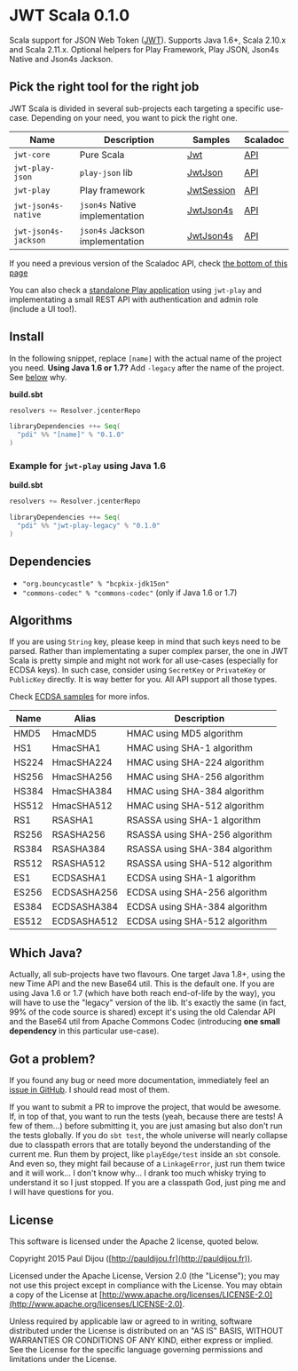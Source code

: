# JWT Scala 0.1.0

Scala support for JSON Web Token ([JWT](http://tools.ietf.org/html/draft-ietf-oauth-json-web-token)). Supports Java 1.6+, Scala 2.10.x and Scala 2.11.x. Optional helpers for Play Framework, Play JSON, Json4s Native and Json4s Jackson.

## Pick the right tool for the right job

JWT Scala is divided in several sub-projects each targeting a specific use-case. Depending on your need, you want to pick the right one.

| Name | Description | Samples | Scaladoc |
|------|-------------|---------|----------|
|`jwt-core`|Pure Scala|[Jwt](https://pauldijou.github.io/jwt-scala/samples/jwt-core)|[API](https://pauldijou.github.io/jwt-scala/api/latest/jwt-core)|
|`jwt-play-json`|`play-json` lib|[JwtJson](https://pauldijou.github.io/jwt-scala/samples/jwt-play-json)|[API](https://pauldijou.github.io/jwt-scala/api/latest/jwt-play-json)|
|`jwt-play`|Play framework|[JwtSession](https://pauldijou.github.io/jwt-scala/samples/jwt-play)|[API](https://pauldijou.github.io/jwt-scala/api/latest/jwt-play)|
|`jwt-json4s-native`|`json4s` Native implementation|[JwtJson4s](https://pauldijou.github.io/jwt-scala/samples/jwt-json4s)|[API](https://pauldijou.github.io/jwt-scala/api/latest/jwt-json4s)|
|`jwt-json4s-jackson`|`json4s` Jackson implementation|[JwtJson4s](https://pauldijou.github.io/jwt-scala/samples/jwt-json4s)|[API](https://pauldijou.github.io/jwt-scala/api/latest/jwt-json4s)|

If you need a previous version of the Scaladoc API, check [the bottom of this page](https://pauldijou.github.io/jwt-scala/api/#old-apis)

You can also check a [standalone Play application](https://github.com/pauldijou/jwt-scala/tree/master/examples/play-angular-standalone) using `jwt-play` and implementating a small REST API with authentication and admin role (include a UI too!).

## Install

In the following snippet, replace `[name]` with the actual name of the project you need. **Using Java 1.6 or 1.7?** Add `-legacy` after the name of the project. See [below](#which-java) why.

**build.sbt**

```scala
resolvers += Resolver.jcenterRepo

libraryDependencies ++= Seq(
  "pdi" %% "[name]" % "0.1.0"
)
```

### Example for `jwt-play` using Java 1.6

**build.sbt**

```scala
resolvers += Resolver.jcenterRepo

libraryDependencies ++= Seq(
  "pdi" %% "jwt-play-legacy" % "0.1.0"
)
```

## Dependencies

- `"org.bouncycastle" % "bcpkix-jdk15on"`
- `"commons-codec" % "commons-codec"` (only if Java 1.6 or 1.7)

## Algorithms

If you are using `String` key, please keep in mind that such keys need to be parsed. Rather than implementating a super complex parser, the one in JWT Scala is pretty simple and might not work for all use-cases (especially for ECDSA keys). In such case, consider using `SecretKey` or `PrivateKey` or `PublicKey` directly. It is way better for you. All API support all those types.

Check [ECDSA samples](https://pauldijou.github.io/jwt-scala/samples/jwt-ecdsa) for more infos.

|Name|Alias|Description|
|----|-----|-----------|
|HMD5|HmacMD5|HMAC using MD5 algorithm|
|HS1|HmacSHA1|HMAC using SHA-1 algorithm|
|HS224|HmacSHA224|HMAC using SHA-224 algorithm|
|HS256|HmacSHA256|HMAC using SHA-256 algorithm|
|HS384|HmacSHA384|HMAC using SHA-384 algorithm|
|HS512|HmacSHA512|HMAC using SHA-512 algorithm|
|RS1|RSASHA1|RSASSA using SHA-1 algorithm|
|RS256|RSASHA256|RSASSA using SHA-256 algorithm|
|RS384|RSASHA384|RSASSA using SHA-384 algorithm|
|RS512|RSASHA512|RSASSA using SHA-512 algorithm|
|ES1|ECDSASHA1|ECDSA using SHA-1 algorithm|
|ES256|ECDSASHA256|ECDSA using SHA-256 algorithm|
|ES384|ECDSASHA384|ECDSA using SHA-384 algorithm|
|ES512|ECDSASHA512|ECDSA using SHA-512 algorithm|

## <a name="which-java"></a>Which Java?

Actually, all sub-projects have two flavours. One target Java 1.8+, using the new Time API and the new Base64 util. This is the default one. If you are using Java 1.6 or 1.7 (which have both reach end-of-life by the way), you will have to use the "legacy" version of the lib. It's exactly the same (in fact, 99% of the code source is shared) except it's using the old Calendar API and the Base64 util from Apache Commons Codec (introducing **one small dependency** in this particular use-case).

## Got a problem?

If you found any bug or need more documentation, immediately feel an [issue in GitHub](https://github.com/pauldijou/jwt-scala/issues). I should read most of them.

If you want to submit a PR to improve the project, that would be awesome. If, in top of that, you want to run the tests (yeah, because there are tests! A few of them...) before submitting it, you are just amasing but also don't run the tests globally. If you do `sbt test`, the whole universe will nearly collapse due to classpath errors that are totally beyond the understanding of the current me. Run them by project, like `playEdge/test` inside an `sbt` console. And even so, they might fail because of a `LinkageError`, just run them twice and it will work... I don't know why... I drank too much whisky trying to understand it so I just stopped. If you are a classpath God, just ping me and I will have questions for you.

## License

This software is licensed under the Apache 2 license, quoted below.

Copyright 2015 Paul Dijou ([http://pauldijou.fr](http://pauldijou.fr)).

Licensed under the Apache License, Version 2.0 (the "License"); you may not use this project except in compliance with the License. You may obtain a copy of the License at [http://www.apache.org/licenses/LICENSE-2.0](http://www.apache.org/licenses/LICENSE-2.0).

Unless required by applicable law or agreed to in writing, software distributed under the License is distributed on an "AS IS" BASIS, WITHOUT WARRANTIES OR CONDITIONS OF ANY KIND, either express or implied. See the License for the specific language governing permissions and limitations under the License.
